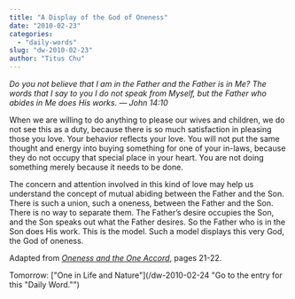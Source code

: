 ```yaml
---
title: "A Display of the God of Oneness"
date: "2010-02-23"
categories: 
  - "daily-words"
slug: "dw-2010-02-23"
author: "Titus Chu"
---
```


_Do you not believe that I am in the Father and the Father is in Me? The words that I say to you I do not speak from Myself, but the Father who abides in Me does His works. — John 14:10_

When we are willing to do anything to please our wives and children, we do not see this as a duty, because there is so much satisfaction in pleasing those you love. Your behavior reflects your love. You will not put the same thought and energy into buying something for one of your in-laws, because they do not occupy that special place in your heart. You are not doing something merely because it needs to be done.

The concern and attention involved in this kind of love may help us understand the concept of mutual abiding between the Father and the Son. There is such a union, such a oneness, between the Father and the Son. There is no way to separate them. The Father’s desire occupies the Son, and the Son speaks out what the Father desires. So the Father who is in the Son does His work. This is the model. Such a model displays this very God, the God of oneness.

Adapted from [_Oneness and the One Accord_](/book-oneness/ "Go to the listing for this book."), pages 21-22.

Tomorrow: ["One in Life and Nature"](/dw-2010-02-24 "Go to the entry for this "Daily Word."")
